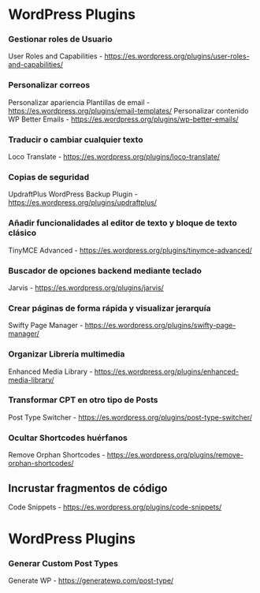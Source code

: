 # WordPress Plugins

### Gestionar roles de Usuario
User Roles and Capabilities - https://es.wordpress.org/plugins/user-roles-and-capabilities/

### Personalizar correos
Personalizar apariencia
Plantillas de email - https://es.wordpress.org/plugins/email-templates/
Personalizar contenido
WP Better Emails - https://es.wordpress.org/plugins/wp-better-emails/

### Traducir o cambiar cualquier texto
Loco Translate - https://es.wordpress.org/plugins/loco-translate/

### Copias de seguridad
UpdraftPlus WordPress Backup Plugin - https://es.wordpress.org/plugins/updraftplus/

### Añadir funcionalidades al editor de texto y bloque de texto clásico
TinyMCE Advanced - https://es.wordpress.org/plugins/tinymce-advanced/

### Buscador de opciones backend mediante teclado
Jarvis - https://es.wordpress.org/plugins/jarvis/

### Crear páginas de forma rápida y visualizar jerarquía
Swifty Page Manager - https://es.wordpress.org/plugins/swifty-page-manager/

### Organizar Librería multimedia
Enhanced Media Library - https://es.wordpress.org/plugins/enhanced-media-library/

### Transformar CPT en otro tipo de Posts
Post Type Switcher - https://es.wordpress.org/plugins/post-type-switcher/

### Ocultar Shortcodes huérfanos
Remove Orphan Shortcodes - https://es.wordpress.org/plugins/remove-orphan-shortcodes/

## Incrustar fragmentos de código
Code Snippets - https://es.wordpress.org/plugins/code-snippets/


# WordPress Plugins

### Generar Custom Post Types
Generate WP - https://generatewp.com/post-type/

